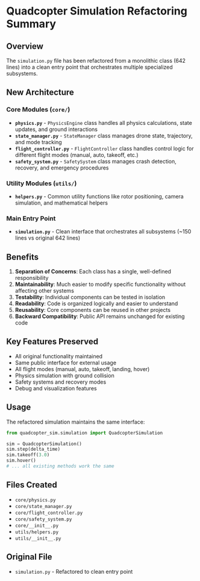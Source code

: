 # Quadcopter Simulation Refactoring Summary

## Overview
The `simulation.py` file has been refactored from a monolithic class (642 lines) into a clean entry point that orchestrates multiple specialized subsystems.

## New Architecture

### Core Modules (`core/`)
- **`physics.py`** - `PhysicsEngine` class handles all physics calculations, state updates, and ground interactions
- **`state_manager.py`** - `StateManager` class manages drone state, trajectory, and mode tracking
- **`flight_controller.py`** - `FlightController` class handles control logic for different flight modes (manual, auto, takeoff, etc.)
- **`safety_system.py`** - `SafetySystem` class manages crash detection, recovery, and emergency procedures

### Utility Modules (`utils/`)
- **`helpers.py`** - Common utility functions like rotor positioning, camera simulation, and mathematical helpers

### Main Entry Point
- **`simulation.py`** - Clean interface that orchestrates all subsystems (~150 lines vs original 642 lines)

## Benefits

1. **Separation of Concerns**: Each class has a single, well-defined responsibility
2. **Maintainability**: Much easier to modify specific functionality without affecting other systems
3. **Testability**: Individual components can be tested in isolation
4. **Readability**: Code is organized logically and easier to understand
5. **Reusability**: Core components can be reused in other projects
6. **Backward Compatibility**: Public API remains unchanged for existing code

## Key Features Preserved

- All original functionality maintained
- Same public interface for external usage
- All flight modes (manual, auto, takeoff, landing, hover)
- Physics simulation with ground collision
- Safety systems and recovery modes
- Debug and visualization features

## Usage
The refactored simulation maintains the same interface:

```python
from quadcopter_sim.simulation import QuadcopterSimulation

sim = QuadcopterSimulation()
sim.step(delta_time)
sim.takeoff(3.0)
sim.hover()
# ... all existing methods work the same
```

## Files Created
- `core/physics.py`
- `core/state_manager.py` 
- `core/flight_controller.py`
- `core/safety_system.py`
- `core/__init__.py`
- `utils/helpers.py`
- `utils/__init__.py`

## Original File
- `simulation.py` - Refactored to clean entry point
